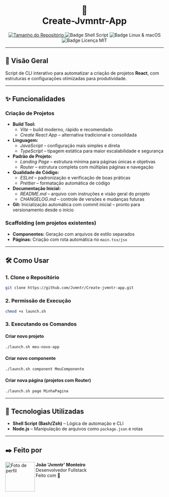 <h1 align="center">
🚀 <br>
Create-Jvmntr-App
</h1>

<div align="center">
<a href="https://github.com/Jvmntr/Create-jvmntr-app">
<img src="https://img.shields.io/github/repo-size/Jvmntr/Create-jvmntr-app?style=for-the-badge" alt="Tamanho do Repositório" />
</a>
<img src="https://img.shields.io/badge/Shell_Script-121011?style=for-the-badge&logo=gnu-bash&logoColor=white" alt="Badge Shell Script" />
<img src="https://img.shields.io/badge/Made%20for-Linux%20%26%20macOS-blue?style=for-the-badge" alt="Badge Linux & macOS" />
<img src="https://img.shields.io/badge/License-MIT-green?style=for-the-badge" alt="Badge Licença MIT" />
</div>

---

## 🧩 Visão Geral

Script de CLI interativo para automatizar a criação de projetos **React**, com estruturas e configurações otimizadas para produtividade.

---

## ✨ Funcionalidades

### Criação de Projetos
- **Build Tool:** 
  - *Vite* – build moderno, rápido e recomendado
  - *Create React App* – alternativa tradicional e consolidada
- **Linguagem:** 
  - *JavaScript* – configuração mais simples e direta
  - *TypeScript* – tipagem estática para maior escalabilidade e segurança
- **Padrão de Projeto:**
  - *Landing Page* – estrutura mínima para páginas únicas e objetivas  
  - *Router* – estrutura completa com múltiplas páginas e navegação
- **Qualidade de Código:** 
  - *ESLint* – padronização e verificação de boas práticas
  - *Prettier* – formatação automática de código
- **Documentação Inicial:**   
  - *README.md* – arquivo com instruções e visão geral do projeto
  - *CHANGELOG.md* – controle de versões e mudanças futuras
- **Git:** Inicialização automática com commit inicial – pronto para versionamento desde o início

### Scaffolding (em projetos existentes)
- **Componentes:** Geração com arquivos de estilo separados  
- **Páginas:** Criação com rota automática no `main.tsx/jsx`

---

## 🛠️ Como Usar

### 1. Clone o Repositório
```bash
git clone https://github.com/Jvmntr/Create-jvmntr-app.git
```

### 2. Permissão de Execução
```bash
chmod +x launch.sh
```

### 3. Executando os Comandos

#### Criar novo projeto
```bash
./launch.sh meu-novo-app
```

#### Criar novo componente
```bash
./launch.sh component MeuComponente
```

#### Criar nova página (projetos com Router)
```bash
./launch.sh page MinhaPagina
```

---

## 💼 Tecnologias Utilizadas

- **Shell Script (Bash/Zsh)** – Lógica de automação e CLI  
- **Node.js** – Manipulação de arquivos como `package.json` e rotas  

---

## ✒️ Feito por

<img align="left" height="94px" width="94px" alt="Foto de perfil" src="./profile_git.jpeg">

**João 'Jvmntr' Monteiro**  
Desenvolvedor Fullstack  
Feito com 🖤

<br clear="left"/>
